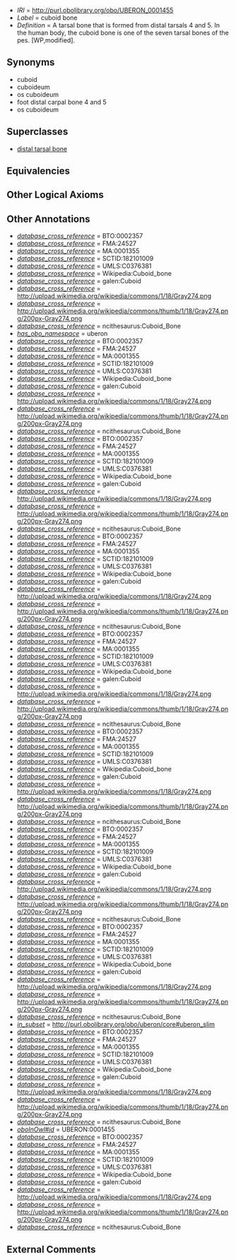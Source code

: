  * *IRI* = http://purl.obolibrary.org/obo/UBERON_0001455
 * *Label* = cuboid bone
 * *Definition* = A tarsal bone that is formed from distal tarsals 4 and 5. In the human body, the cuboid bone is one of the seven tarsal bones of the pes. [WP,modified].

## Synonyms

 * cuboid
 * cuboideum
 * os cuboideum
 * foot distal carpal bone 4 and 5
 * os cuboideum

## Superclasses

 * [distal tarsal bone](../../UBERON/21/UBERON_0010721.md)

## Equivalencies


## Other Logical Axioms


## Other Annotations

 * *[database_cross_reference](../../ef/oboInOwl#hasDbXref.md)* = BTO:0002357
 * *[database_cross_reference](../../ef/oboInOwl#hasDbXref.md)* = FMA:24527
 * *[database_cross_reference](../../ef/oboInOwl#hasDbXref.md)* = MA:0001355
 * *[database_cross_reference](../../ef/oboInOwl#hasDbXref.md)* = SCTID:182101009
 * *[database_cross_reference](../../ef/oboInOwl#hasDbXref.md)* = UMLS:C0376381
 * *[database_cross_reference](../../ef/oboInOwl#hasDbXref.md)* = Wikipedia:Cuboid_bone
 * *[database_cross_reference](../../ef/oboInOwl#hasDbXref.md)* = galen:Cuboid
 * *[database_cross_reference](../../ef/oboInOwl#hasDbXref.md)* = http://upload.wikimedia.org/wikipedia/commons/1/18/Gray274.png
 * *[database_cross_reference](../../ef/oboInOwl#hasDbXref.md)* = http://upload.wikimedia.org/wikipedia/commons/thumb/1/18/Gray274.png/200px-Gray274.png
 * *[database_cross_reference](../../ef/oboInOwl#hasDbXref.md)* = ncithesaurus:Cuboid_Bone
 * *[has_obo_namespace](../../ce/oboInOwl#hasOBONamespace.md)* = uberon
 * *[database_cross_reference](../../ef/oboInOwl#hasDbXref.md)* = BTO:0002357
 * *[database_cross_reference](../../ef/oboInOwl#hasDbXref.md)* = FMA:24527
 * *[database_cross_reference](../../ef/oboInOwl#hasDbXref.md)* = MA:0001355
 * *[database_cross_reference](../../ef/oboInOwl#hasDbXref.md)* = SCTID:182101009
 * *[database_cross_reference](../../ef/oboInOwl#hasDbXref.md)* = UMLS:C0376381
 * *[database_cross_reference](../../ef/oboInOwl#hasDbXref.md)* = Wikipedia:Cuboid_bone
 * *[database_cross_reference](../../ef/oboInOwl#hasDbXref.md)* = galen:Cuboid
 * *[database_cross_reference](../../ef/oboInOwl#hasDbXref.md)* = http://upload.wikimedia.org/wikipedia/commons/1/18/Gray274.png
 * *[database_cross_reference](../../ef/oboInOwl#hasDbXref.md)* = http://upload.wikimedia.org/wikipedia/commons/thumb/1/18/Gray274.png/200px-Gray274.png
 * *[database_cross_reference](../../ef/oboInOwl#hasDbXref.md)* = ncithesaurus:Cuboid_Bone
 * *[database_cross_reference](../../ef/oboInOwl#hasDbXref.md)* = BTO:0002357
 * *[database_cross_reference](../../ef/oboInOwl#hasDbXref.md)* = FMA:24527
 * *[database_cross_reference](../../ef/oboInOwl#hasDbXref.md)* = MA:0001355
 * *[database_cross_reference](../../ef/oboInOwl#hasDbXref.md)* = SCTID:182101009
 * *[database_cross_reference](../../ef/oboInOwl#hasDbXref.md)* = UMLS:C0376381
 * *[database_cross_reference](../../ef/oboInOwl#hasDbXref.md)* = Wikipedia:Cuboid_bone
 * *[database_cross_reference](../../ef/oboInOwl#hasDbXref.md)* = galen:Cuboid
 * *[database_cross_reference](../../ef/oboInOwl#hasDbXref.md)* = http://upload.wikimedia.org/wikipedia/commons/1/18/Gray274.png
 * *[database_cross_reference](../../ef/oboInOwl#hasDbXref.md)* = http://upload.wikimedia.org/wikipedia/commons/thumb/1/18/Gray274.png/200px-Gray274.png
 * *[database_cross_reference](../../ef/oboInOwl#hasDbXref.md)* = ncithesaurus:Cuboid_Bone
 * *[database_cross_reference](../../ef/oboInOwl#hasDbXref.md)* = BTO:0002357
 * *[database_cross_reference](../../ef/oboInOwl#hasDbXref.md)* = FMA:24527
 * *[database_cross_reference](../../ef/oboInOwl#hasDbXref.md)* = MA:0001355
 * *[database_cross_reference](../../ef/oboInOwl#hasDbXref.md)* = SCTID:182101009
 * *[database_cross_reference](../../ef/oboInOwl#hasDbXref.md)* = UMLS:C0376381
 * *[database_cross_reference](../../ef/oboInOwl#hasDbXref.md)* = Wikipedia:Cuboid_bone
 * *[database_cross_reference](../../ef/oboInOwl#hasDbXref.md)* = galen:Cuboid
 * *[database_cross_reference](../../ef/oboInOwl#hasDbXref.md)* = http://upload.wikimedia.org/wikipedia/commons/1/18/Gray274.png
 * *[database_cross_reference](../../ef/oboInOwl#hasDbXref.md)* = http://upload.wikimedia.org/wikipedia/commons/thumb/1/18/Gray274.png/200px-Gray274.png
 * *[database_cross_reference](../../ef/oboInOwl#hasDbXref.md)* = ncithesaurus:Cuboid_Bone
 * *[database_cross_reference](../../ef/oboInOwl#hasDbXref.md)* = BTO:0002357
 * *[database_cross_reference](../../ef/oboInOwl#hasDbXref.md)* = FMA:24527
 * *[database_cross_reference](../../ef/oboInOwl#hasDbXref.md)* = MA:0001355
 * *[database_cross_reference](../../ef/oboInOwl#hasDbXref.md)* = SCTID:182101009
 * *[database_cross_reference](../../ef/oboInOwl#hasDbXref.md)* = UMLS:C0376381
 * *[database_cross_reference](../../ef/oboInOwl#hasDbXref.md)* = Wikipedia:Cuboid_bone
 * *[database_cross_reference](../../ef/oboInOwl#hasDbXref.md)* = galen:Cuboid
 * *[database_cross_reference](../../ef/oboInOwl#hasDbXref.md)* = http://upload.wikimedia.org/wikipedia/commons/1/18/Gray274.png
 * *[database_cross_reference](../../ef/oboInOwl#hasDbXref.md)* = http://upload.wikimedia.org/wikipedia/commons/thumb/1/18/Gray274.png/200px-Gray274.png
 * *[database_cross_reference](../../ef/oboInOwl#hasDbXref.md)* = ncithesaurus:Cuboid_Bone
 * *[database_cross_reference](../../ef/oboInOwl#hasDbXref.md)* = BTO:0002357
 * *[database_cross_reference](../../ef/oboInOwl#hasDbXref.md)* = FMA:24527
 * *[database_cross_reference](../../ef/oboInOwl#hasDbXref.md)* = MA:0001355
 * *[database_cross_reference](../../ef/oboInOwl#hasDbXref.md)* = SCTID:182101009
 * *[database_cross_reference](../../ef/oboInOwl#hasDbXref.md)* = UMLS:C0376381
 * *[database_cross_reference](../../ef/oboInOwl#hasDbXref.md)* = Wikipedia:Cuboid_bone
 * *[database_cross_reference](../../ef/oboInOwl#hasDbXref.md)* = galen:Cuboid
 * *[database_cross_reference](../../ef/oboInOwl#hasDbXref.md)* = http://upload.wikimedia.org/wikipedia/commons/1/18/Gray274.png
 * *[database_cross_reference](../../ef/oboInOwl#hasDbXref.md)* = http://upload.wikimedia.org/wikipedia/commons/thumb/1/18/Gray274.png/200px-Gray274.png
 * *[database_cross_reference](../../ef/oboInOwl#hasDbXref.md)* = ncithesaurus:Cuboid_Bone
 * *[database_cross_reference](../../ef/oboInOwl#hasDbXref.md)* = BTO:0002357
 * *[database_cross_reference](../../ef/oboInOwl#hasDbXref.md)* = FMA:24527
 * *[database_cross_reference](../../ef/oboInOwl#hasDbXref.md)* = MA:0001355
 * *[database_cross_reference](../../ef/oboInOwl#hasDbXref.md)* = SCTID:182101009
 * *[database_cross_reference](../../ef/oboInOwl#hasDbXref.md)* = UMLS:C0376381
 * *[database_cross_reference](../../ef/oboInOwl#hasDbXref.md)* = Wikipedia:Cuboid_bone
 * *[database_cross_reference](../../ef/oboInOwl#hasDbXref.md)* = galen:Cuboid
 * *[database_cross_reference](../../ef/oboInOwl#hasDbXref.md)* = http://upload.wikimedia.org/wikipedia/commons/1/18/Gray274.png
 * *[database_cross_reference](../../ef/oboInOwl#hasDbXref.md)* = http://upload.wikimedia.org/wikipedia/commons/thumb/1/18/Gray274.png/200px-Gray274.png
 * *[database_cross_reference](../../ef/oboInOwl#hasDbXref.md)* = ncithesaurus:Cuboid_Bone
 * *[database_cross_reference](../../ef/oboInOwl#hasDbXref.md)* = BTO:0002357
 * *[database_cross_reference](../../ef/oboInOwl#hasDbXref.md)* = FMA:24527
 * *[database_cross_reference](../../ef/oboInOwl#hasDbXref.md)* = MA:0001355
 * *[database_cross_reference](../../ef/oboInOwl#hasDbXref.md)* = SCTID:182101009
 * *[database_cross_reference](../../ef/oboInOwl#hasDbXref.md)* = UMLS:C0376381
 * *[database_cross_reference](../../ef/oboInOwl#hasDbXref.md)* = Wikipedia:Cuboid_bone
 * *[database_cross_reference](../../ef/oboInOwl#hasDbXref.md)* = galen:Cuboid
 * *[database_cross_reference](../../ef/oboInOwl#hasDbXref.md)* = http://upload.wikimedia.org/wikipedia/commons/1/18/Gray274.png
 * *[database_cross_reference](../../ef/oboInOwl#hasDbXref.md)* = http://upload.wikimedia.org/wikipedia/commons/thumb/1/18/Gray274.png/200px-Gray274.png
 * *[database_cross_reference](../../ef/oboInOwl#hasDbXref.md)* = ncithesaurus:Cuboid_Bone
 * *[in_subset](../../et/oboInOwl#inSubset.md)* = http://purl.obolibrary.org/obo/uberon/core#uberon_slim
 * *[database_cross_reference](../../ef/oboInOwl#hasDbXref.md)* = BTO:0002357
 * *[database_cross_reference](../../ef/oboInOwl#hasDbXref.md)* = FMA:24527
 * *[database_cross_reference](../../ef/oboInOwl#hasDbXref.md)* = MA:0001355
 * *[database_cross_reference](../../ef/oboInOwl#hasDbXref.md)* = SCTID:182101009
 * *[database_cross_reference](../../ef/oboInOwl#hasDbXref.md)* = UMLS:C0376381
 * *[database_cross_reference](../../ef/oboInOwl#hasDbXref.md)* = Wikipedia:Cuboid_bone
 * *[database_cross_reference](../../ef/oboInOwl#hasDbXref.md)* = galen:Cuboid
 * *[database_cross_reference](../../ef/oboInOwl#hasDbXref.md)* = http://upload.wikimedia.org/wikipedia/commons/1/18/Gray274.png
 * *[database_cross_reference](../../ef/oboInOwl#hasDbXref.md)* = http://upload.wikimedia.org/wikipedia/commons/thumb/1/18/Gray274.png/200px-Gray274.png
 * *[database_cross_reference](../../ef/oboInOwl#hasDbXref.md)* = ncithesaurus:Cuboid_Bone
 * *[oboInOwl#id](../../id/oboInOwl#id.md)* = UBERON:0001455
 * *[database_cross_reference](../../ef/oboInOwl#hasDbXref.md)* = BTO:0002357
 * *[database_cross_reference](../../ef/oboInOwl#hasDbXref.md)* = FMA:24527
 * *[database_cross_reference](../../ef/oboInOwl#hasDbXref.md)* = MA:0001355
 * *[database_cross_reference](../../ef/oboInOwl#hasDbXref.md)* = SCTID:182101009
 * *[database_cross_reference](../../ef/oboInOwl#hasDbXref.md)* = UMLS:C0376381
 * *[database_cross_reference](../../ef/oboInOwl#hasDbXref.md)* = Wikipedia:Cuboid_bone
 * *[database_cross_reference](../../ef/oboInOwl#hasDbXref.md)* = galen:Cuboid
 * *[database_cross_reference](../../ef/oboInOwl#hasDbXref.md)* = http://upload.wikimedia.org/wikipedia/commons/1/18/Gray274.png
 * *[database_cross_reference](../../ef/oboInOwl#hasDbXref.md)* = http://upload.wikimedia.org/wikipedia/commons/thumb/1/18/Gray274.png/200px-Gray274.png
 * *[database_cross_reference](../../ef/oboInOwl#hasDbXref.md)* = ncithesaurus:Cuboid_Bone

## External Comments

